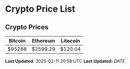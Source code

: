 # Crypto Price List

## Crypto Prices
| Bitcoin | Ethereum | Litecoin |
| ------- | -------- | -------- |
| $95288 | $2599.29 | $120.04 |
**Last Updated:** 2025-02-11 20:58 UTC
**Last Updated:** $DATE$
